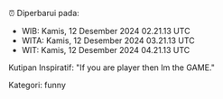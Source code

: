 ⏰ Diperbarui pada:
- WIB: Kamis, 12 Desember 2024 02.21.13 UTC
- WITA: Kamis, 12 Desember 2024 03.21.13 UTC
- WIT: Kamis, 12 Desember 2024 04.21.13 UTC

Kutipan Inspiratif:
"If you are player then Im the GAME."


Kategori: funny

